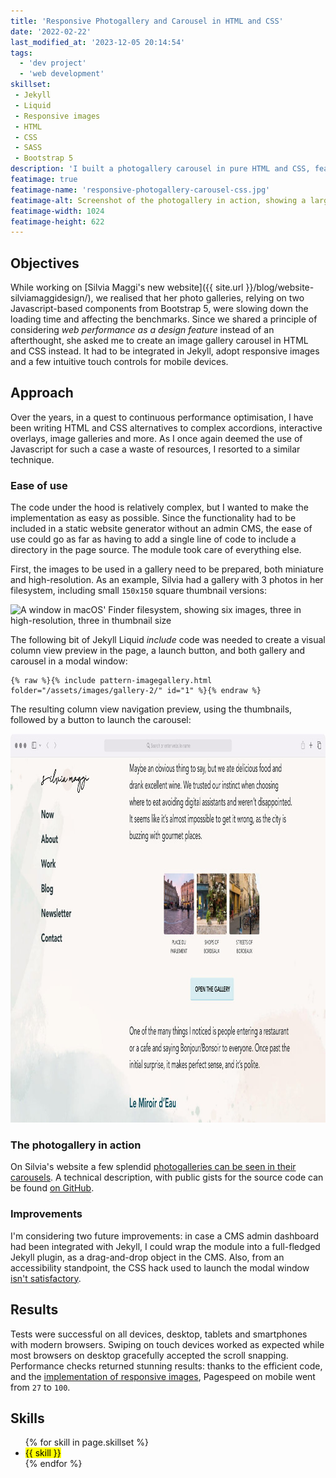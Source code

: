 ```yaml
---
title: 'Responsive Photogallery and Carousel in HTML and CSS'
date: '2022-02-22'
last_modified_at: '2023-12-05 20:14:54'
tags:
  - 'dev project'
  - 'web development'
skillset:
 - Jekyll
 - Liquid
 - Responsive images
 - HTML
 - CSS
 - SASS
 - Bootstrap 5
description: 'I built a photogallery carousel in pure HTML and CSS, featuring responsive images and touch controls for mobile devices.'
featimage: true
featimage-name: 'responsive-photogallery-carousel-css.jpg'
featimage-alt: Screenshot of the photogallery in action, showing a large image and three thumbnails underneath
featimage-width: 1024
featimage-height: 622
---
```

## Objectives

While working on [Silvia Maggi's new website]({{ site.url }}/blog/website-silviamaggidesign/), we realised that her photo galleries, relying on two Javascript-based components from Bootstrap 5, were slowing down the loading time and affecting the benchmarks. Since we shared a principle of considering _web performance as a design feature_ instead of an afterthought, she asked me to create an image gallery carousel in HTML and CSS instead. It had to be integrated in Jekyll, adopt responsive images and a few intuitive touch controls for mobile devices.

## Approach

Over the years, in a quest to continuous performance optimisation, I have been writing HTML and CSS alternatives to complex accordions, interactive overlays, image galleries and more. As I once again deemed the use of Javascript for such a case a waste of resources, I resorted to a similar technique.

<div class="warning">
  <h3>Ease of use</h3>
  <p>The code under the hood is relatively complex, but I wanted to make the implementation as easy as possible. Since the functionality had to be included in a static website generator without an admin CMS, the ease of use could go as far as having to add a single line of code to include a directory in the page source. The module took care of everything else.</p>
  <p>First, the images to be used in a gallery need to be prepared, both miniature and high-resolution. As an example, Silvia had a gallery with 3 photos in her filesystem, including small <code>150x150</code> square thumbnail versions:</p>
  <p><img src="{{ site.url }}/assets/images/gallery-folder.jpg" width="1024" height="275" alt="A window in macOS' Finder filesystem, showing six images, three in high-resolution, three in thumbnail size"></p>
  <p>The following bit of Jekyll Liquid <em>include</em> code was needed to create a visual column view preview in the page, a launch button, and both gallery and carousel in a modal window:</p>
  <pre><code class="language-liquid">{% raw %}{% include pattern-imagegallery.html folder="/assets/images/gallery-2/" id="1" %}{% endraw %}</code></pre>
  <p>The resulting column view navigation preview, using the thumbnails, followed by a button to launch the carousel:</p>
  <p><img src="/assets/images/gallery-thumbnails.jpg" alt="Column view thumbnail photo gallery" width="1024" height="622"></p>
</div>

### The photogallery in action

On Silvia's website a few splendid [photogalleries can be seen in their carousels](https://silviamaggidesign.com/photography/four-days-in-bordeaux/). A technical description, with public gists for the source code can be found [on GitHub](https://github.com/simonesilvestroni/css-responsive-photogallery).

### Improvements

I'm considering two future improvements: in case a CMS admin dashboard had been integrated with Jekyll, I could wrap the module into a full-fledged Jekyll plugin, as a drag-and-drop object in the CMS. Also, from an accessibility standpoint, the CSS hack used to launch the modal window [isn't satisfactory](https://triss.dev/blog/css-checkbox-hack/).

## Results

Tests were successful on all devices, desktop, tablets and smartphones with modern browsers. Swiping on touch devices worked as expected while most browsers on desktop gracefully accepted the scroll snapping. Performance checks returned stunning results: thanks to the efficient code, and the [implementation of responsive images](https://github.com/simonesilvestroni/css-responsive-photogallery#responsive-images), <span class="highlight">Pagespeed on mobile went from <code>27</code> to <code>100</code></span>.

## Skills

<ul class="list-inline">
  {% for skill in page.skillset %}
  <li><mark>{{ skill }}</mark></li>
  {% endfor %}
</ul>
